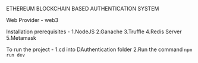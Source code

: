 ETHEREUM BLOCKCHAIN BASED AUTHENTICATION SYSTEM

Web Provider - web3

Installation prerequisites - 
1.NodeJS
2.Ganache
3.Truffle
4.Redis Server
5.Metamask

To run the project - 
1.cd into DAuthentication folder
2.Run the command `npm run dev`